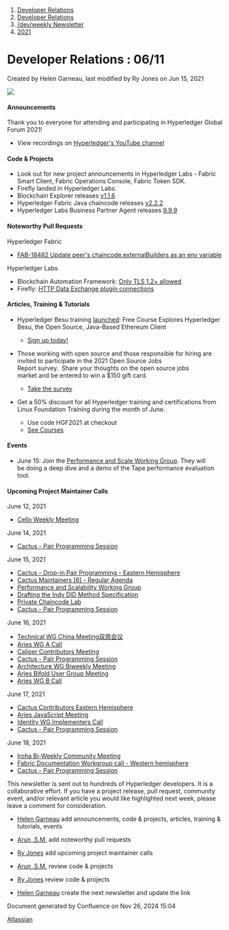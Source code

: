 1. [Developer Relations](index.html)
2. [Developer Relations](Developer-Relations_17170434.html)
3. [/dev/weekly Newsletter](17170445.html)
4. [2021](2021_17170692.html)

# Developer Relations : 06/11

Created by Helen Garneau, last modified by Ry Jones on Jun 15, 2021

![](https://ci5.googleusercontent.com/proxy/MJRSjrctXlb1mME2ABG2bmd6USk_RV1YmMN0IwFTnq8glRSRbLJzh0V5qUIcbOChuHya5NG1I-cT70b6ZaNTwaC4J2E-Hor9uTjrWSCVp0WrYWhNGdQijGkZSxz12C7yGsn43fvqFawLiKE7nw4n6PQZUTM-2lhEnVsqkeEMBLe23PvT=s0-d-e1-ft#http://image.email.thelinuxfoundation.org/lib/fe37157075640475711c73/m/2/0f181714-03b7-4174-9914-2c73127fde89.png)

#### Announcements

Thank you to everyone for attending and participating in Hyperledger Global Forum 2021!

- View recordings on [Hyperledger's YouTube channel](https://www.youtube.com/playlist?list=PL0MZ85B_96CHVdiSc3ZeLdKugb04wTbNw)

#### Code &amp; Projects

- Look out for new project announcements in Hyperledger Labs - Fabric Smart Client, Fabric Operations Console, Fabric Token SDK.
- Firefly landed in Hyperledger Labs.
- Blockchain Explorer releases [v1.1.6](https://github.com/hyperledger/blockchain-explorer/releases/tag/v1.1.6)
- Hyperledger Fabric Java chaincode releases [v2.2.2](https://github.com/hyperledger/fabric-chaincode-java/releases/tag/v2.2.2)
- Hyperledger Labs Business Partner Agent releases [9.9.9](https://github.com/hyperledger-labs/business-partner-agent/releases/tag/9.9.9)

#### Noteworthy Pull Requests

Hyperledger Fabric

- [FAB-18482 Update peer's chaincode.externalBuilders as an env variable](https://github.com/hyperledger/fabric/pull/2643)

Hyperledger Labs

- Blockchain Automation Framework: [Only TLS 1.2+ allowed](https://github.com/hyperledger-labs/blockchain-automation-framework/pull/1517)
- Firefly: [HTTP Data Exchange plugin connections](https://github.com/hyperledger-labs/firefly/pull/47)

#### Articles, Training &amp; Tutorials

- Hyperledger Besu training [launched](https://training.linuxfoundation.org/announcements/free-course-explores-hyperledger-besu-the-open-source-java-based-ethereum-client/): Free Course Explores Hyperledger Besu, the Open Source, Java-Based Ethereum Client
  
  - [Sign up today!](https://training.linuxfoundation.org/training/hyperledger-besu-essentials-creating-a-private-blockchain-network-lfs176x/)
- Those working with open source and those responsible for hiring are invited to participate in the 2021 Open Source Jobs Report survey.  Share your thoughts on the open source jobs market and be entered to win a $150 gift card.
  
  - [Take the survey](https://training.linuxfoundation.org/announcements/participate-in-the-2021-open-source-jobs-report/?utm_source=lfprojects&utm_medium=newsletter&utm_campaign=jobsreportsurvey21)
- Get a 50% discount for all Hyperledger training and certifications from Linux Foundation Training during the month of June.
  
  - Use code HGF2021 at checkout
  - [See Courses](https://training.linuxfoundation.org/blockchain/)

#### Events

- June 15: Join the [Performance and Scale Working Group](https://lf-hyperledger.atlassian.net/wiki/x/C4AvAQ). They will be doing a deep dive and a demo of the Tape performance evaluation tool.

#### Upcoming Project Maintainer Calls

June 12, 2021

- [Cello Weekly Meeting](https://lists.hyperledger.org/g/cello/viewevent?repeatid=20636&eventid=1153438&calstart=2021-06-12)

June 14, 2021

- [Cactus - Pair Programming Session](https://lists.hyperledger.org/g/cactus/viewevent?repeatid=35080&eventid=1156133&calstart=2021-06-14)

June 15, 2021

- [Cactus - Drop-in Pair Programming - Eastern Hemisphere](https://lists.hyperledger.org/g/cactus/viewevent?repeatid=36541&eventid=1157085&calstart=2021-06-15)
- [Cactus Maintainers \[6\] - Regular Agenda](https://lists.hyperledger.org/g/cactus/viewevent?repeatid=36255&eventid=1119651&calstart=2021-06-15)
- [Performance and Scalability Working Group](https://lists.hyperledger.org/g/perf-and-scale-wg/viewevent?repeatid=15871&eventid=1156813&calstart=2021-06-15)
- [Drafting the Indy DID Method Specification](https://lists.hyperledger.org/g/indy/viewevent?repeatid=32661&eventid=1157018&calstart=2021-06-15)
- [Private Chaincode Lab](https://lists.hyperledger.org/g/fabric/viewevent?repeatid=22096&eventid=1156874&calstart=2021-06-15)
- [Cactus - Pair Programming Session](https://lists.hyperledger.org/g/cactus/viewevent?repeatid=35080&eventid=1157062&calstart=2021-06-15)

June 16, 2021

- [Technical WG China Meeting双周会议](https://lists.hyperledger.org/g/twg-china/viewevent?repeatid=25673&eventid=1157788&calstart=2021-06-16)
- [Aries WG A Call](https://lists.hyperledger.org/g/aries/viewevent?repeatid=21923&eventid=1103254&calstart=2021-06-16)
- [Caliper Contributors Meeting](https://lists.hyperledger.org/g/caliper/viewevent?repeatid=15870&eventid=1157674&calstart=2021-06-16)
- [Cactus - Pair Programming Session](https://lists.hyperledger.org/g/cactus/viewevent?repeatid=35080&eventid=1157940&calstart=2021-06-16)
- [Architecture WG Biweekly Meeting](https://lists.hyperledger.org/g/architecture-wg/viewevent?repeatid=20923&eventid=1157737&calstart=2021-06-16)
- [Aries Bifold User Group Meeting](https://lists.hyperledger.org/g/aries/viewevent?repeatid=35315&eventid=1103257&calstart=2021-06-16)
- [Aries WG B Call](https://lists.hyperledger.org/g/aries/viewevent?repeatid=21922&eventid=1103261&calstart=2021-06-16)

June 17, 2021

- [Cactus Contributors Eastern Hemisphere](https://lists.hyperledger.org/g/cactus/viewevent?repeatid=29073&eventid=1119641&calstart=2021-06-17)
- [Aries JavaScript Meeting](https://lists.hyperledger.org/g/aries/viewevent?repeatid=35824&eventid=1103266&calstart=2021-06-17)
- [Identity WG Implementers Call](https://lists.hyperledger.org/g/identity-wg/viewevent?repeatid=21924&eventid=1158551&calstart=2021-06-17)
- [Cactus - Pair Programming Session](https://lists.hyperledger.org/g/cactus/viewevent?repeatid=35080&eventid=1158723&calstart=2021-06-17)

June 18, 2021

- [Iroha Bi-Weekly Community Meeting](https://lists.hyperledger.org/g/iroha/viewevent?repeatid=33280&eventid=1159588&calstart=2021-06-18)
- [Fabric Documentation Workgroup call - Western hemisphere](https://lists.hyperledger.org/g/fabric/viewevent?repeatid=21946&eventid=1159495&calstart=2021-06-18)
- [Cactus - Pair Programming Session](https://lists.hyperledger.org/g/cactus/viewevent?repeatid=35080&eventid=1159613&calstart=2021-06-18)

This newsletter is sent out to hundreds of Hyperledger developers. It is a collaborative effort. If you have a project release, pull request, community event, and/or relevant article you would like highlighted next week, please leave a comment for consideration.

- [Helen Garneau](https://lf-hyperledger.atlassian.net/wiki/people/60da2fc7285656006a667081?ref=confluence) add announcements, code &amp; projects, articles, training &amp; tutorials, events
- [Arun .S.M.](https://lf-hyperledger.atlassian.net/wiki/people/621a0e5097d313006ba7386a?ref=confluence) add noteworthy pull requests
  
- [Ry Jones](https://lf-hyperledger.atlassian.net/wiki/people/557058:078cecfc-fb17-4d9a-8759-b5b74efa6850?ref=confluence) add upcoming project maintainer calls
- [Arun .S.M.](https://lf-hyperledger.atlassian.net/wiki/people/621a0e5097d313006ba7386a?ref=confluence) review code &amp; projects
- [Ry Jones](https://lf-hyperledger.atlassian.net/wiki/people/557058:078cecfc-fb17-4d9a-8759-b5b74efa6850?ref=confluence) review code &amp; projects
- [Helen Garneau](https://lf-hyperledger.atlassian.net/wiki/people/60da2fc7285656006a667081?ref=confluence) create the next newsletter and update the link

Document generated by Confluence on Nov 26, 2024 15:04

[Atlassian](http://www.atlassian.com/)
